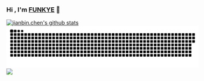 ### Hi , I'm [FUNKYE](https://blog.funkye.icu/) 👋   

[![jianbin.chen's github stats](https://github-readme-stats.vercel.app/api?username=funky-eyes)](https://blog.funkye.icu/)
![](https://raw.githubusercontent.com/funky-eyes/funky-eyes/main/assets/github-contribution-grid-snake.svg)
<a href="#" style="cursor: default;">
  <img align="left" src="https://github-readme-stats.vercel.app/api/top-langs/?username=funky-eyes&hide=html,thrift" />
</a>


 
